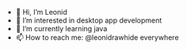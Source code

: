 - 👋 Hi, I’m Leonid
- 👀 I’m interested in desktop app development
- 🌱 I’m currently learning java
- 📫 How to reach me: @leonidrawhide everywhere

<!---
leonidrawhide/leonidrawhide is a ✨ special ✨ repository because its `README.md` (this file) appears on your GitHub profile.
You can click the Preview link to take a look at your changes.
--->

